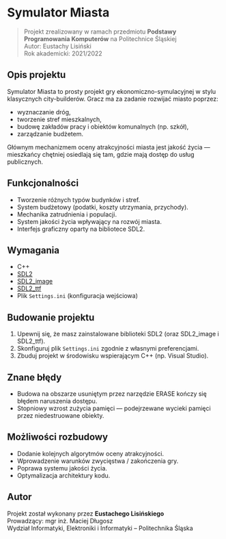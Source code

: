 # Symulator Miasta

> Projekt zrealizowany w ramach przedmiotu **Podstawy Programowania Komputerów** na Politechnice Śląskiej  
> Autor: Eustachy Lisiński  
> Rok akademicki: 2021/2022  

## Opis projektu

Symulator Miasta to prosty projekt gry ekonomiczno-symulacyjnej w stylu klasycznych city-builderów. Gracz ma za zadanie rozwijać miasto poprzez:
- wyznaczanie dróg,
- tworzenie stref mieszkalnych,
- budowę zakładów pracy i obiektów komunalnych (np. szkół),
- zarządzanie budżetem.

Głównym mechanizmem oceny atrakcyjności miasta jest jakość życia — mieszkańcy chętniej osiedlają się tam, gdzie mają dostęp do usług publicznych.

## Funkcjonalności

- Tworzenie różnych typów budynków i stref.
- System budżetowy (podatki, koszty utrzymania, przychody).
- Mechanika zatrudnienia i populacji.
- System jakości życia wpływający na rozwój miasta.
- Interfejs graficzny oparty na bibliotece SDL2.

## Wymagania

- C++
- [SDL2](https://www.libsdl.org/download-2.0.php)
- [SDL2_image](https://www.libsdl.org/projects/SDL_image/)
- [SDL2_ttf](https://github.com/libsdl-org/SDL_ttf/tree/main/VisualC)
- Plik `Settings.ini` (konfiguracja wejściowa)

## Budowanie projektu

1. Upewnij się, że masz zainstalowane biblioteki SDL2 (oraz SDL2_image i SDL2_ttf).
2. Skonfiguruj plik `Settings.ini` zgodnie z własnymi preferencjami.
3. Zbuduj projekt w środowisku wspierającym C++ (np. Visual Studio).

## Znane błędy

- Budowa na obszarze usuniętym przez narzędzie ERASE kończy się błędem naruszenia dostępu.
- Stopniowy wzrost zużycia pamięci — podejrzewane wycieki pamięci przez niedestruowane obiekty.

## Możliwości rozbudowy

- Dodanie kolejnych algorytmów oceny atrakcyjności.
- Wprowadzenie warunków zwycięstwa / zakończenia gry.
- Poprawa systemu jakości życia.
- Optymalizacja architektury kodu.

## Autor

Projekt został wykonany przez **Eustachego Lisińskiego**  
Prowadzący: mgr inż. Maciej Długosz  
Wydział Informatyki, Elektroniki i Informatyki – Politechnika Śląska
